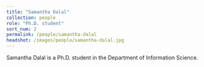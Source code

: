 ```yaml
---
title: "Samantha Dalal"
collection: people
role: "Ph.D. student"
sort_num: 2
permalink: /people/samantha-dalal
headshot: /images/people/samantha-dalal.jpg
---
```


Samantha Dalal is a Ph.D. student in the Department of Information Science.
